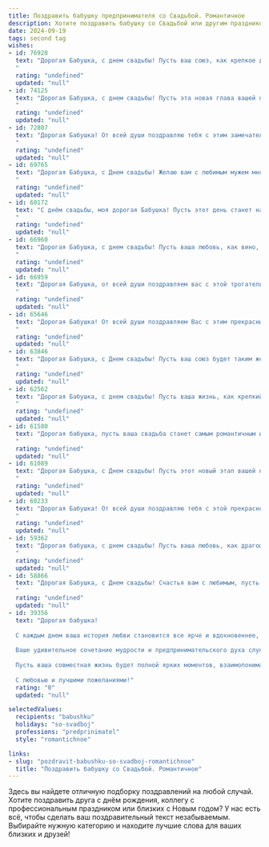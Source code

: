 ```yaml
---
title: Поздравить бабушку предпринимателя со Свадьбой. Романтичное
description: Хотите поздравить бабушку со Свадьбой или другим праздником? Наш ИИ создаст незабываемое поздравление, а вы обязательно выделитесь среди других.  
date: 2024-09-19
tags: second tag
wishes:
- id: 76928
  text: "Дорогая Бабушка, с днем свадьбы! Пусть ваш союз, как крепкое дерево, будет наполнен любовью, счастьем и процветанием. Желаю вам бесконечного счастья и всего самого наилучшего в вашей новой жизни!
  "
  rating: "undefined"
  updated: "null"
- id: 74125
  text: "Дорогая Бабушка, с днем свадьбы! Пусть эта новая глава вашей жизни будет наполнена любовью, счастьем и процветанием.  Желаю вам крепкой семьи, неиссякаемой энергии и успехов в вашем любимом деле — бизнесе! Пусть каждый день будет наполнен романтикой и удачей!
  "
  rating: "undefined"
  updated: "null"
- id: 72807
  text: "Дорогая Бабушка! От всей души поздравляю тебя с этим замечательным днем! Пусть твоя свадьба станет началом новой, прекрасной главы в твоей жизни, наполненной любовью, счастьем и благополучием.  Пусть твоя предпринимательская жилка приносит тебе успех и процветание, а ваши отношения будут такими же крепкими и стабильными, как твой бизнес. 💖
  "
  rating: "undefined"
  updated: "null"
- id: 69765
  text: "Дорогая Бабушка, с Днем свадьбы! Желаю вам с любимым мужем множества лет  счастья, любви, гармонии и  радости, словно из прекрасной сказки. Пусть ваше предпринимательство процветает, а ваш бизнес приносит  только успех и  благополучие!
  "
  rating: "undefined"
  updated: "null"
- id: 68172
  text: "С днём свадьбы, моя дорогая Бабушка! Пусть этот день станет началом новой, прекрасной главы в вашей жизни, наполненной любовью, счастьем и процветанием. Ваша предпринимательская жилка всегда помогала вам достигать вершин, а теперь вместе с любимым вы покорите любые высоты! Желаю вам неиссякаемой энергии, творческого вдохновения и бесконечного счастья.
  "
  rating: "undefined"
  updated: "null"
- id: 66960
  text: "Дорогая Бабушка, с днем свадьбы! Пусть ваша любовь, как вино, с годами становится только крепче и благороднее. Желаю вам, чтобы ваш предпринимательский дух всегда приносил вам счастье и успех, а  каждый день вашей совместной жизни был наполнен любовью, романтикой и нежностью.
  "
  rating: "undefined"
  updated: "null"
- id: 66959
  text: "Дорогая Бабушка, от всей души поздравляем вас с этой трогательной свадьбой! Ваша любовь, как крепкое вино, с годами становится только лучше и ярче. Желаем вам бесконечного счастья, нежности и радостных моментов, которые будут освещать ваши дни, как лучи солнца!
  "
  rating: "undefined"
  updated: "null"
- id: 65646
  text: "Дорогая Бабушка! От всей души поздравляем Вас с этим прекрасным днем – Днем Вашей свадьбы! Пусть ваша любовь, как крепкое вино, с годами только крепнет, а каждое мгновение жизни будет наполнено счастьем, нежностью и теплом. Желаем Вам, чтобы Ваша предпринимательская жилка продолжала приносить Вам успех и процветание, а в семейном кругу царил уют и гармония.  Будьте счастливы!
  "
  rating: "undefined"
  updated: "null"
- id: 63846
  text: "Дорогая Бабушка, с Днем свадьбы! Пусть ваш союз будет таким же крепким и нежным, как ваша любовь, а ваша предпринимательская жилка принесет вам новые успехи и процветание. Счастья, любви и благополучия вам на долгие годы!
  "
  rating: "undefined"
  updated: "null"
- id: 62562
  text: "Дорогая Бабушка, с днем свадьбы! Пусть ваша жизнь, как крепкий союз, будет наполнена любовью, счастьем и процветанием. Пусть ваш бизнес процветает, а каждый день будет полон ярких красок и незабываемых моментов!
  "
  rating: "undefined"
  updated: "null"
- id: 61580
  text: "Дорогая бабушка, пусть ваша свадьба станет самым романтичным и счастливым событием в жизни! Желаю вам долгих лет совместной жизни, наполненных любовью, пониманием и процветанием. Пусть ваш предпринимательский дух вдохновляет вас на новые свершения, а любовь будет вашим вечным компасом!
  "
  rating: "undefined"
  updated: "null"
- id: 61089
  text: "Дорогая Бабушка, с Днем свадьбы! Пусть этот новый этап вашей жизни будет таким же чудесным и романтичным, как и ваше предпринимательское дело. Желаю вам долгих лет счастья, любви и процветания в окружении любящих вас людей!
  "
  rating: "undefined"
  updated: "null"
- id: 60233
  text: "Дорогая Бабушка! От всей души поздравляю тебя с этой прекрасной датой! Твоя свадьба - это символ вечной любви, мудрости и преданности. Желаю вам с дедушкой бесконечного счастья, крепкого здоровья и радости в каждом дне. Пусть ваш семейный очаг всегда будет наполнен теплом, заботой и любовью!
  "
  rating: "undefined"
  updated: "null"
- id: 59362
  text: "Дорогая бабушка, с днем свадьбы! Пусть ваша любовь, как драгоценный камень, сияет все ярче с каждым годом, а ваша жизнь будет наполнена счастьем, благополучием и нежной заботой друг о друге. Пусть ваш бизнес процветает, а вы всегда будете находиться в гармонии, как два лебедя на озере.
  "
  rating: "undefined"
  updated: "null"
- id: 58866
  text: "Дорогая Бабушка, с Днем свадьбы! Счастья вам с любимым, пусть ваша жизнь будет полна любви, тепла и романтики, как прекрасный бизнес, который вы вместе строите!
  "
  rating: "undefined"
  updated: "null"
- id: 39356
  text: "Дорогая бабушка!
  
  С каждым днем ваша история любви становится все ярче и вдохновеннее, как прекрасно оформленное произведение искусства. Поздравляем вас с этим удивительным днем – днем вашей свадьбы! Пусть каждое мгновение, проведенное вместе, будет наполнено теплом и радостью.
  
  Ваше удивительное сочетание мудрости и предпринимательского духа служит примером не только для нас, но и для многих вокруг. Вы всегда умели находить гармонию между работой и личной жизнью, и ваша любовь – это самый ценный бизнес, который вы строите с каждым днем.
  
  Пусть ваша совместная жизнь будет полной ярких моментов, взаимопонимания и бесконечной поддержки. Желаем вам счастья, как в лучших сказках, и чтобы ваша любовь сияла, как вечная звезда, освещая путь к новым свершениям и мечтам!
  
  С любовью и лучшими пожеланиями!"
  rating: "0"
  updated: "null"

selectedValues:
  recipients: "babushku"
  holidays: "so-svadboj"
  professions: "predprinimatel"
  style: "romantichnoe"

links:
- slug: "pozdravit-babushku-so-svadboj-romantichnoe"
  title: "Поздравить бабушку со Свадьбой. Романтичное"
---
```


Здесь вы найдете отличную подборку поздравлений на любой случай. 
Хотите поздравить друга с днём рождения, коллегу с профессиональным праздником или близких с Новым годом? У нас есть всё, чтобы сделать ваш поздравительный текст незабываемым. Выбирайте нужную категорию и находите лучшие слова для ваших близких и друзей!
